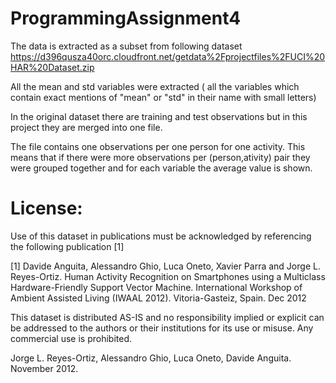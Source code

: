 # ProgrammingAssignment4

The data is extracted as a subset from following dataset 
https://d396qusza40orc.cloudfront.net/getdata%2Fprojectfiles%2FUCI%20HAR%20Dataset.zip

All the mean and std variables were extracted ( all the variables which contain exact mentions of "mean" or "std" in their name with small letters)

In the original dataset there are training and test observations but in this project they are merged into one file. 

The file contains one observations per one person for one activity. 
This means that if there were more observations per (person,ativity) pair they were grouped together and for each variable the average value is shown.

License:
========
Use of this dataset in publications must be acknowledged by referencing the following publication [1] 

[1] Davide Anguita, Alessandro Ghio, Luca Oneto, Xavier Parra and Jorge L. Reyes-Ortiz. Human Activity Recognition on Smartphones using a Multiclass Hardware-Friendly Support Vector Machine. International Workshop of Ambient Assisted Living (IWAAL 2012). Vitoria-Gasteiz, Spain. Dec 2012

This dataset is distributed AS-IS and no responsibility implied or explicit can be addressed to the authors or their institutions for its use or misuse. Any commercial use is prohibited.

Jorge L. Reyes-Ortiz, Alessandro Ghio, Luca Oneto, Davide Anguita. November 2012.
